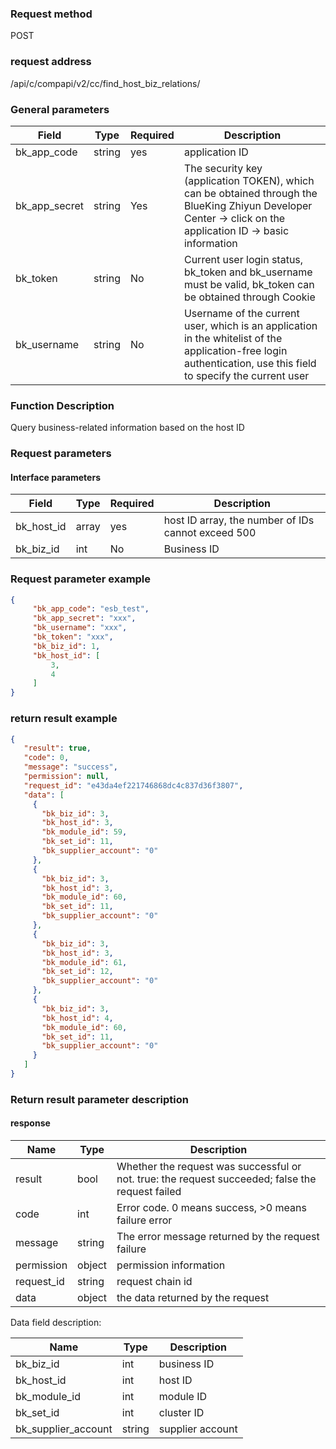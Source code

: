 ### Request method

POST


### request address

/api/c/compapi/v2/cc/find_host_biz_relations/


### General parameters

| Field | Type | Required | Description |
|-----------|------------|--------|------------|
| bk_app_code | string | yes | application ID |
| bk_app_secret| string | Yes | The security key (application TOKEN), which can be obtained through the BlueKing Zhiyun Developer Center -> click on the application ID -> basic information |
| bk_token | string | No | Current user login status, bk_token and bk_username must be valid, bk_token can be obtained through Cookie |
| bk_username | string | No | Username of the current user, which is an application in the whitelist of the application-free login authentication, use this field to specify the current user |


### Function Description

Query business-related information based on the host ID

### Request parameters



#### Interface parameters

| Field | Type | Required | Description |
|---------------------|------------|--------|----------------------------|
| bk_host_id | array | yes | host ID array, the number of IDs cannot exceed 500 |
| bk_biz_id | int | No | Business ID |

### Request parameter example

```json
{
     "bk_app_code": "esb_test",
     "bk_app_secret": "xxx",
     "bk_username": "xxx",
     "bk_token": "xxx",
     "bk_biz_id": 1,
     "bk_host_id": [
         3,
         4
     ]
}
```

### return result example

```json
{
   "result": true,
   "code": 0,
   "message": "success",
   "permission": null,
   "request_id": "e43da4ef221746868dc4c837d36f3807",
   "data": [
     {
       "bk_biz_id": 3,
       "bk_host_id": 3,
       "bk_module_id": 59,
       "bk_set_id": 11,
       "bk_supplier_account": "0"
     },
     {
       "bk_biz_id": 3,
       "bk_host_id": 3,
       "bk_module_id": 60,
       "bk_set_id": 11,
       "bk_supplier_account": "0"
     },
     {
       "bk_biz_id": 3,
       "bk_host_id": 3,
       "bk_module_id": 61,
       "bk_set_id": 12,
       "bk_supplier_account": "0"
     },
     {
       "bk_biz_id": 3,
       "bk_host_id": 4,
       "bk_module_id": 60,
       "bk_set_id": 11,
       "bk_supplier_account": "0"
     }
   ]
}
```

### Return result parameter description
#### response

| Name | Type | Description |
| ------- | ------ | ------------------------------------ |
| result | bool | Whether the request was successful or not. true: the request succeeded; false the request failed |
| code | int | Error code. 0 means success, >0 means failure error |
| message | string | The error message returned by the request failure |
| permission | object | permission information |
| request_id | string | request chain id |
| data | object | the data returned by the request |

Data field description:

| Name | Type | Description |
|---|---|---|
| bk_biz_id| int| business ID |
| bk_host_id| int | host ID |
| bk_module_id| int| module ID |
| bk_set_id| int | cluster ID |
| bk_supplier_account| string| supplier account |